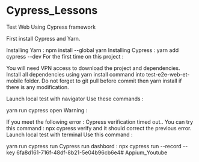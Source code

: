 # Cypress_Lessons
Test Web
Using Cypress framework

First install Cypress and Yarn.

Installing Yarn : npm install --global yarn
Installing Cypress : yarn add cypress --dev
For the first time on this project :

You will need VPN access to download the project and dependencies.
Install all dependencies using yarn install command into test-e2e-web-et-mobile folder.
Do not forget to git pull before commit then yarn install if there is any modification.

Launch local test with navigator
Use these commands :


yarn run cypress open
Warning :

If you meet the following error : Cypress verification timed out..
You can try this command : npx cypress verify and it should correct the previous error.
Launch local test with terminal
Use this command :

yarn run cypress run
Cypress run dashbord :
npx cypress run --record --key 6fa8d161-716f-48df-8b21-5e04b96cb6e4# Appium_Youtube
